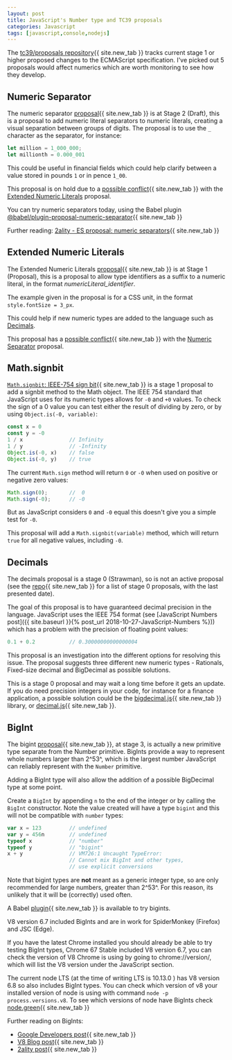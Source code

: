 ```yaml
---
layout: post
title: JavaScript's Number type and TC39 proposals
categories: Javascript
tags: [javascript,console,nodejs]
---
```


The [tc39/proposals repository](https://github.com/tc39/proposals "link to tc-9 proposals repo"){{ site.new_tab }} tracks current stage 1 or higher proposed changes to the ECMAScript specification.  I've picked out 5 proposals would affect numerics which are worth monitoring to see how they develop.

<!--more-->

## Numeric Separator

The numeric separator [proposal](https://github.com/tc39/proposal-numeric-separator){{ site.new_tab }} is at Stage 2 (Draft), this is a proposal to add numeric literal separators to numeric literals, creating a visual separation between groups of digits.  The proposal is to use the `_` character as the separator, for instance:

```js
let million = 1_000_000;
let millionth = 0.000_001
```

This could be useful in financial fields which could help clarify between a value stored in pounds `1` or in pence `1_00`.

This proposal is on hold due to a [possible conflict](https://github.com/tc39/proposal-extended-numeric-literals/issues/7#issuecomment-379311678){{ site.new_tab }} with the [Extended Numeric Literals](#extended-numeric-literals) proposal.

You can try numeric separators today, using the Babel plugin [@babel/plugin-proposal-numeric-separator](https://babeljs.io/docs/en/babel-plugin-proposal-numeric-separator){{ site.new_tab }}

Further reading: [2ality - ES proposal: numeric separators](http://2ality.com/2018/02/numeric-separators.html){{ site.new_tab }}

## Extended Numeric Literals

The Extended Numeric Literals [proposal](https://github.com/tc39/proposal-extended-numeric-literals){{ site.new_tab }} is at Stage 1 (Proposal), this is a proposal to allow type identifiers as a suffix to a numeric literal, in the format *numericLiteral_identifier*.

The example given in the proposal is for a CSS unit, in the format `style.fontSize = 3_px`.

This could help if new numeric types are added to the language such as [Decimals](#decimals).

This proposal has a [possible conflict](https://github.com/tc39/proposal-extended-numeric-literals/issues/7#issuecomment-379311678){{ site.new_tab }} with the [Numeric Separator](#numeric-separator) proposal.

## Math.signbit

[`Math.signbit`: IEEE-754 sign bit](http://jfbastien.github.io/papers/Math.signbit.html){{ site.new_tab }} is a stage 1 proposal to add a signbit method to the Math object.
The IEEE 754 standard that JavaScript uses for its numeric types allows for `-0` and `+0` values.  To check the sign of a 0 value you can test either the result of dividing by zero, or by using `Object.is(-0, variable)`:

```js
const x = 0
const y = -0
1 / x               // Infinity
1 / y               // -Infinity
Object.is(-0, x)    // false
Object.is(-0, y)    // true
```

The current `Math.sign` method will return `0` or `-0` when used on positive or negative zero values:

```js
Math.sign(0);       //  0
Math.sign(-0);      // -0
```

But as JavaScript considers `0` and `-0` equal this doesn't give you a simple test for `-0`.

This proposal will add a `Math.signbit(variable)` method, which will return `true` for all negative values, including `-0`.

## Decimals

The decimals proposal is a stage 0 (Strawman), so is not an active proposal (see the [repo](https://github.com/tc39/proposals/blob/master/stage-0-proposals.md "Stage 0 proposals document"){{ site.new_tab }} for a list of stage 0 proposals, with the last presented date).

The goal of this proposal is to have guaranteed decimal precision in the language.  JavaScript uses the IEEE 754 format (see [JavaScript Numbers post]({{  site.baseurl  }}{%  post_url  2018-10-27-JavaScript-Numbers  %})) which has a problem with the precision of floating point values:

```js
0.1 + 0.2           // 0.30000000000000004
```

This proposal is an investigation into the different options for resolving this issue.  The proposal suggests three different new numeric types - Rationals, Fixed-size decimal and BigDecimal as possible solutions.

This is a stage 0 proposal and may wait a long time before it gets an update.  If you do need precision integers in your code, for instance for a finance application, a possible solution could be the [bigdecimal.js](https://github.com/iriscouch/bigdecimal.js){{ site.new_tab }} library, or [decimal.js](https://github.com/MikeMcl/decimal.js){{ site.new_tab }}.

## BigInt

The bigint [proposal](https://github.com/tc39/proposal-bigint){{ site.new_tab }}, at stage 3, is actually a new primitive type separate from the Number primitive.  BigInts provide a way to represent whole numbers larger than 2^53^, which is the largest number JavaScript can reliably represent with the `Number` primitive.

Adding a BigInt type will also allow the addition of a possible BigDecimal type at some point.

Create a `BigInt` by appending `n` to the end of the integer or by calling the `BigInt` constructor.  Note the value created will have a type `bigint` and this will not be compatible with `number` types:

```js
var x = 123         // undefined
var y = 456n        // undefined
typeof x            // "number"
typeof y            // "bigint"
x + y               // VM726:1 Uncaught TypeError:
                    // Cannot mix BigInt and other types,
                    // use explicit conversions
```

Note that bigint types are **not** meant as a generic integer type, so are only recommended for large numbers, greater than 2^53^.  For this reason, its unlikely that it will be (correctly) used often.

A Babel [plugin](https://babeljs.io/docs/en/babel-plugin-syntax-bigint){{ site.new_tab }} is available to try bigints.

V8 version 6.7 included BigInts and are in work for SpiderMonkey (Firefox) and JSC (Edge).

If you have the latest Chrome installed you should already be able to try testing BigInt types, Chrome 67 Stable included V8 version 6.7, you can check the version of V8 Chrome is using by going to chrome://version/, which will list the V8 version under the JavaScript section.

The current node LTS (at the time of writing LTS is 10.13.0 ) has V8 version 6.8 so also includes BigInt types.  You can check which version of v8 your installed version of node is using with command `node -p process.versions.v8`.  To see which versions of node have BigInts check [node.green](https://node.green/#ESNEXT-candidate--stage-3--BigInt){{ site.new_tab }}

Further reading on BigInts:

* [Google Developers post](https://developers.google.com/web/updates/2018/05/bigint){{ site.new_tab }}
* [V8 Blog post](https://v8.dev/blog/bigint){{ site.new_tab }}
* [2ality post](http://2ality.com/2017/03/es-integer.html){{ site.new_tab }}
